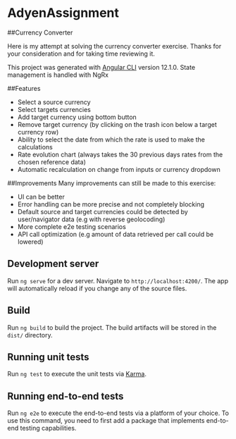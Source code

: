 # AdyenAssignment

##Currency Converter

Here is my attempt at solving the currency converter exercise.
Thanks for your consideration and for taking time reviewing it.

This project was generated with [Angular CLI](https://github.com/angular/angular-cli) version 12.1.0.
State management is handled with NgRx

##Features
* Select a source currency
* Select targets currencies
* Add target currency using bottom button
* Remove target currency (by clicking on the trash icon below a target currency row)
* Ability to select the date from which the rate is used to make the calculations
* Rate evolution chart (always takes the 30 previous days rates from the chosen reference data)
* Automatic recalculation on change from inputs or currency dropdown

##Improvements
Many improvements can still be made to this exercise:
* UI can be better
* Error handling can be more precise and not completely blocking
* Default source and target currencies could be detected by user/navigator data (e.g with reverse geolocoding)
* More complete e2e testing scenarios
* API call optimization (e.g amount of data retrieved per call could be lowered)


## Development server

Run `ng serve` for a dev server. Navigate to `http://localhost:4200/`. The app will automatically reload if you change any of the source files.

## Build

Run `ng build` to build the project. The build artifacts will be stored in the `dist/` directory.

## Running unit tests

Run `ng test` to execute the unit tests via [Karma](https://karma-runner.github.io).

## Running end-to-end tests

Run `ng e2e` to execute the end-to-end tests via a platform of your choice. To use this command, you need to first add a package that implements end-to-end testing capabilities.
